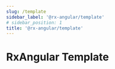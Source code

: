 ```yaml
---
slug: /template
sidebar_label: '@rx-angular/template'
# sidebar_position: 1
title: '@rx-angular/template'
---
```


# RxAngular Template
